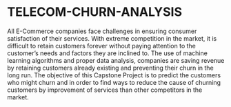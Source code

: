 # TELECOM-CHURN-ANALYSIS
All E-Commerce companies face challenges in ensuring consumer satisfaction of their services. With extreme  competition in the market, it is difficult to retain customers forever without paying attention to the  customer’s needs and factors they are inclined to. The use of machine learning algorithms and proper data  analysis, companies are saving revenue by retaining customers already existing and preventing their churn  in the long run.  The objective of this Capstone Project is to predict the customers who might churn and in order to find ways  to reduce the cause of churning customers by improvement of services than other competitors in the market.
